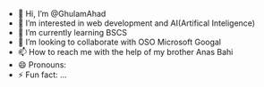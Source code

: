 - 👋 Hi, I’m @GhulamAhad
- 👀 I’m interested in web development and AI(Artifical Inteligence)
- 🌱 I’m currently learning BSCS
- 💞️ I’m looking to collaborate with OSO Microsoft Googal
- 📫 How to reach me with the help of my brother Anas Bahi
- 😄 Pronouns: 
- ⚡ Fun fact: ...

<!---
GhulamAhad/GhulamAhad is a ✨ special ✨ repository because its `README.md` (this file) appears on your GitHub profile.
You can click the Preview link to take a look at your changes.
--->

